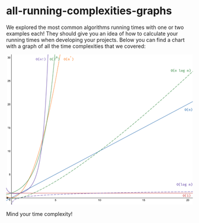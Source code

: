 # all-running-complexities-graphs

We explored the most common algorithms running times with one or two examples each! They should give you an idea of how to calculate your running times when developing your projects. Below you can find a chart with a graph of all the time complexities that we covered:

![alt big-o](big-o-running-time-complexity.png)

Mind your time complexity!
